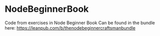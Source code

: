 # NodeBeginnerBook
Code from exercises in Node Beginner Book
Can be found in the bundle here: https://leanpub.com/b/thenodebeginnercraftsmanbundle
